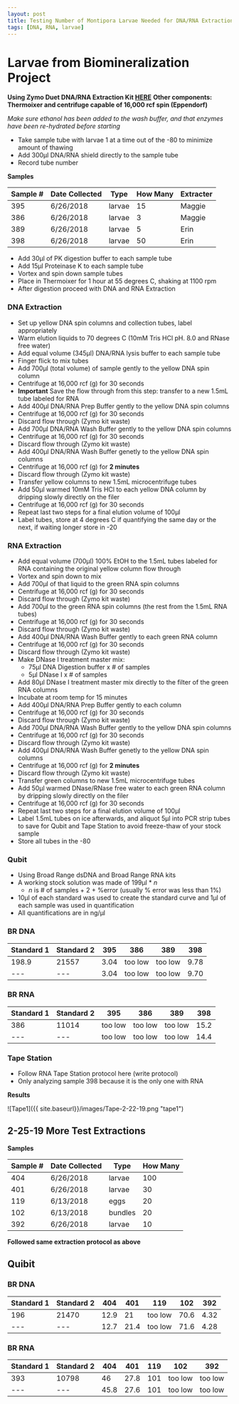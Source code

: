 ```yaml
---
layout: post
title: Testing Number of Montipora Larvae Needed for DNA/RNA Extraction
tags: [DNA, RNA, larvae]
---
```


# Larvae from Biomineralization Project

**Using Zymo Duet DNA/RNA Extraction Kit [HERE](https://files.zymoresearch.com/protocols/_d7003t_d7003_quick-dna-rna_miniprep_plus_kit.pdf)**
**Other components: Thermoixer and centrifuge capable of 16,000 rcf spin (Eppendorf)**

_Make sure ethanol has been added to the wash buffer, and that enzymes have been re-hydrated before starting_

- Take sample tube with larvae 1 at a time out of the -80 to minimize amount of thawing
- Add 300µl DNA/RNA shield directly to the sample tube
- Record tube number

**Samples**

|Sample #|Date Collected|Type|How Many|Extracter|
|-----|-------|------|------|------|
|395|6/26/2018|larvae|15|Maggie|
|386|6/26/2018|larvae|3|Maggie|
|389|6/26/2018|larvae|5|Erin|
|398|6/26/2018|larvae|50|Erin|

- Add 30µl of PK digestion buffer to each sample tube
- Add 15µl Proteinase K to each sample tube
- Vortex and spin down sample tubes
- Place in Thermoixer for 1 hour at 55 degrees C, shaking at 1100 rpm
- After digestion proceed with DNA and RNA Extraction
### DNA Extraction
- Set up yellow DNA spin columns and collection tubes, label appropriately
- Warm elution liquids to 70 degrees C (10mM Tris HCl pH. 8.0 and RNase free water)
- Add equal volume (345µl) DNA/RNA lysis buffer to each sample tube
- Finger flick to mix tubes
- Add 700µl (total volume) of sample gently to the yellow DNA spin column
- Centrifuge at 16,000 rcf (g) for 30 seconds
- **Important** Save the flow through from this step: transfer to a new 1.5mL tube labeled for RNA
- Add 400µl DNA/RNA Prep Buffer gently to the yellow DNA spin columns
- Centrifuge at 16,000 rcf (g) for 30 seconds
- Discard flow through (Zymo kit waste)
- Add 700µl DNA/RNA Wash Buffer gently to the yellow DNA spin columns
- Centrifuge at 16,000 rcf (g) for 30 seconds
- Discard flow through (Zymo kit waste)
- Add 400µl DNA/RNA Wash Buffer genetly to the yellow DNA spin columns
- Centrifuge at 16,000 rcf (g) for **2 minutes**
- Discard flow through (Zymo kit waste)
- Transfer yellow columns to new 1.5mL microcentrifuge tubes
- Add 50µl warmed 10mM Tris HCl to each yellow DNA column by dripping slowly directly on the filer
- Centrifuge at 16,000 rcf (g) for 30 seconds
- Repeat last two steps for a final elution volume of 100µl
- Label tubes, store at 4 degrees C if quantifying the same day or the next, if waiting longer store in -20

### RNA Extraction
- Add equal volume (700µl) 100% EtOH to the 1.5mL tubes labeled for RNA containing the original yellow column flow through
- Vortex and spin down to mix
- Add 700µl of that liquid to the green RNA spin columns
- Centrifuge at 16,000 rcf (g) for 30 seconds
- Discard flow through (Zymo kit waste)
- Add 700µl to the green RNA spin columns (the rest from the 1.5mL RNA tubes)
- Centrifuge at 16,000 rcf (g) for 30 seconds
- Discard flow through (Zymo kit waste)
- Add 400µl DNA/RNA Wash Buffer gently to each green RNA column
- Centrifuge at 16,000 rcf (g) for 30 seconds
- Discard flow through (Zymo kit waste)
- Make DNase I treatment master mix:
    - 75µl DNA Digestion buffer x # of samples
    - 5µl DNase I x # of samples
- Add 80µl DNase I treatment master mix directly to the filter of the green RNA columns
- Incubate at room temp for 15 minutes
- Add 400µl DNA/RNA Prep Buffer gently to each column
- Centrifuge at 16,000 rcf (g) for 30 seconds
- Discard flow through (Zymo kit waste)
- Add 700µl DNA/RNA Wash Buffer gently to the yellow DNA spin columns
- Centrifuge at 16,000 rcf (g) for 30 seconds
- Discard flow through (Zymo kit waste)
- Add 400µl DNA/RNA Wash Buffer genetly to the yellow DNA spin columns
- Centrifuge at 16,000 rcf (g) for **2 minutes**
- Discard flow through (Zymo kit waste)
- Transfer green columns to new 1.5mL microcentrifuge tubes
- Add 50µl warmed DNase/RNase free water to each green RNA column by dripping slowly directly on the filer
- Centrifuge at 16,000 rcf (g) for 30 seconds
- Repeat last two steps for a final elution volume of 100µl
- Label 1.5mL tubes on ice afterwards, and aliquot 5µl into PCR strip tubes to save for Qubit and Tape Station to avoid freeze-thaw of your stock sample
- Store all tubes in the -80

### Qubit
- Using Broad Range dsDNA and Broad Range RNA kits
- A working stock solution was made of 199µl * _n_
    - _n_ is # of samples + 2 + %error (usually % error was less than 1%)
- 10µl of each standard was used to create the standard curve and 1µl of each sample was used in quantification
- All quantifications are in ng/µl

### BR DNA

|Standard 1|Standard 2|395|386|389|398|
|------|------|----|---|---|---|
|198.9|21557|3.04|too low|too low|9.78|
|---|---|3.04|too low|too low|9.70|

### BR RNA

|Standard 1|Standard 2|395|386|389|398|
|------|------|----|---|---|---|
|386|11014|too low|too low|too low|15.2|
|---|---|too low|too low|too low|14.4|

### Tape Station
- Follow RNA Tape Station protocol here (write protocol)
- Only analyzing sample 398 because it is the only one with RNA

**Results**

![Tape1]({{ site.baseurl}}/images/Tape-2-22-19.png "tape1")

## 2-25-19 More Test Extractions
**Samples**

|Sample #|Date Collected|Type|How Many|
|-----|-------|------|------|
|404|6/26/2018|larvae|100|
|401|6/26/2018|larvae|30|
|119|6/13/2018|eggs|20|
|102|6/13/2018|bundles|20|
|392|6/26/2018|larvae|10|

**Followed same extraction protocol as above**
## Quibit

### BR DNA

|Standard 1|Standard 2|404|401|119|102|392|
|------|------|----|---|---|---|---|
|196|21470|12.9|21|too low|70.6|4.32|
|---|---|12.7|21.4|too low|71.6|4.28|

### BR RNA

|Standard 1|Standard 2|404|401|119|102|392|
|------|------|----|---|---|---|---|
|393|10798|46|27.8|101|too low|too low|
|---|---|45.8|27.6|101|too low|too low|
